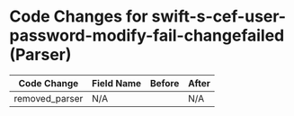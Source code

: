 # Code Changes for swift-s-cef-user-password-modify-fail-changefailed (Parser)

| Code Change | Field Name | Before | After |
|-------------|------------|--------|-------|
| removed_parser | N/A |  | N/A |
